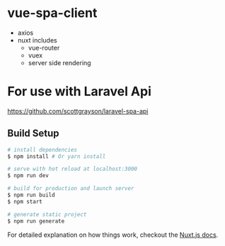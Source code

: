 # vue-spa-client
- axios
- nuxt includes
  - vue-router
  - vuex
  - server side rendering

# For use with Laravel Api
https://github.com/scottgrayson/laravel-spa-api

## Build Setup

``` bash
# install dependencies
$ npm install # Or yarn install

# serve with hot reload at localhost:3000
$ npm run dev

# build for production and launch server
$ npm run build
$ npm start

# generate static project
$ npm run generate
```

For detailed explanation on how things work, checkout the [Nuxt.js docs](https://github.com/nuxt/nuxt.js).
